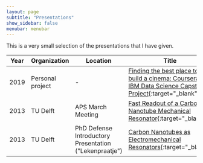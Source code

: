 ```yaml
---
layout: page
subtitle: "Presentations"
show_sidebar: false
menubar: menubar
---
```

This is a very small selection of the presentations that I have given.

|Year|Organization|Location|Title|
|---|---|---|---|
|2019|Personal project|-|[Finding the best place to build a cinema: Coursera IBM Data Science Capstone Project](https://github.com/haroldmeerwaldt/Coursera_Capstone/blob/master/Who%20needs%20customer%20anyway%20(presentation).pdf){:target="_blank"}
|2013|TU Delft|APS March Meeting|[Fast Readout of a Carbon Nanotube Mechanical Resonator](/pdf/presentations/Harold_Meerwaldt_2013_APS_March_Meeting_Fast_Readout_of_a_Carbon_Nanotube_Mechanical_Resonator.pdf){:target="_blank"}
|2013|TU Delft|PhD Defense Introductory Presentation ("Lekenpraatje")|[Carbon Nanotubes as Electromechanical Resonators](/pdf/presentations/Harold_Meerwaldt_2013_PhD_Defense_Lekenpraatje_Carbon_Nanotubes_as_Electromechanical_Resonators.pdf){:target="_blank"}